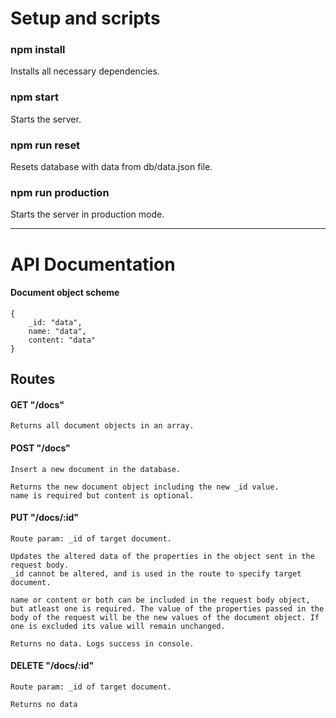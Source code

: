 # Setup and scripts

### npm install
Installs all necessary dependencies.

### npm start
Starts the server.

### npm run reset
Resets database with data from db/data.json file.

### npm run production
Starts the server in production mode.

---

# API Documentation

#### Document object scheme
```
{
    _id: "data",
    name: "data",
    content: "data"
}
```

## Routes 
#### GET "/docs"
    Returns all document objects in an array.
    

#### POST "/docs"
    Insert a new document in the database.
    
    Returns the new document object including the new _id value.
    name is required but content is optional.

        
#### PUT "/docs/:id"
    Route param: _id of target document.

    Updates the altered data of the properties in the object sent in the request body.
    _id cannot be altered, and is used in the route to specify target document.

    name or content or both can be included in the request body object, but atleast one is required. The value of the properties passed in the body of the request will be the new values of the document object. If one is excluded its value will remain unchanged.
    
    Returns no data. Logs success in console.

#### DELETE "/docs/:id"
    Route param: _id of target document.
    
    Returns no data